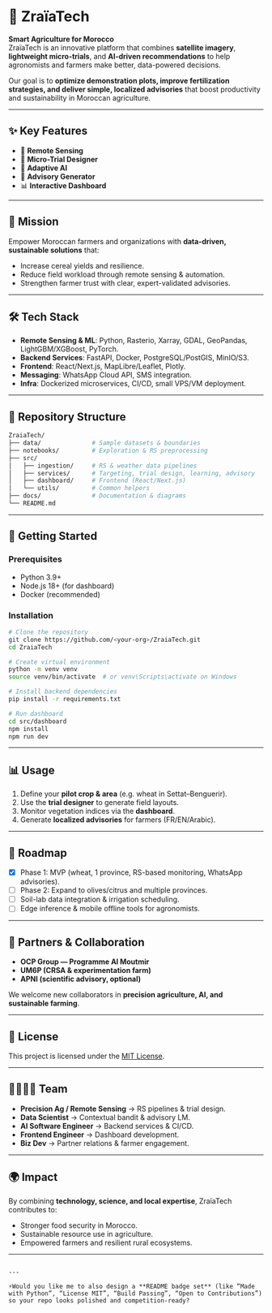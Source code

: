 
# 🌾 ZraïaTech

**Smart Agriculture for Morocco**  
ZraïaTech is an innovative platform that combines **satellite imagery**, **lightweight micro-trials**, and **AI-driven recommendations** to help agronomists and farmers make better, data-powered decisions.  

Our goal is to **optimize demonstration plots, improve fertilization strategies, and deliver simple, localized advisories** that boost productivity and sustainability in Moroccan agriculture.

---

## ✨ Key Features

- 📡 **Remote Sensing**
- 🧪 **Micro-Trial Designer**
- 🤖 **Adaptive AI**
- 💬 **Advisory Generator**
- 📊 **Interactive Dashboard**

---

## 🚀 Mission

Empower Moroccan farmers and organizations with **data-driven, sustainable solutions** that:  
- Increase cereal yields and resilience.  
- Reduce field workload through remote sensing & automation.  
- Strengthen farmer trust with clear, expert-validated advisories.  

---

## 🛠 Tech Stack

- **Remote Sensing & ML**: Python, Rasterio, Xarray, GDAL, GeoPandas, LightGBM/XGBoost, PyTorch.  
- **Backend Services**: FastAPI, Docker, PostgreSQL/PostGIS, MinIO/S3.  
- **Frontend**: React/Next.js, MapLibre/Leaflet, Plotly.  
- **Messaging**: WhatsApp Cloud API, SMS integration.  
- **Infra**: Dockerized microservices, CI/CD, small VPS/VM deployment.  

---

## 📂 Repository Structure

```bash
ZraiaTech/
├── data/              # Sample datasets & boundaries
├── notebooks/         # Exploration & RS preprocessing
├── src/
│   ├── ingestion/     # RS & weather data pipelines
│   ├── services/      # Targeting, trial design, learning, advisory
│   ├── dashboard/     # Frontend (React/Next.js)
│   └── utils/         # Common helpers
├── docs/              # Documentation & diagrams
└── README.md
````

---

## 📖 Getting Started

### Prerequisites

* Python 3.9+
* Node.js 18+ (for dashboard)
* Docker (recommended)

### Installation

```bash
# Clone the repository
git clone https://github.com/<your-org>/ZraiaTech.git
cd ZraiaTech

# Create virtual environment
python -m venv venv
source venv/bin/activate  # or venv\Scripts\activate on Windows

# Install backend dependencies
pip install -r requirements.txt

# Run dashboard
cd src/dashboard
npm install
npm run dev
```

---

## 📊 Usage

1. Define your **pilot crop & area** (e.g. wheat in Settat–Benguerir).
2. Use the **trial designer** to generate field layouts.
3. Monitor vegetation indices via the **dashboard**.
4. Generate **localized advisories** for farmers (FR/EN/Arabic).

---

## 🧭 Roadmap

* [x] Phase 1: MVP (wheat, 1 province, RS-based monitoring, WhatsApp advisories).
* [ ] Phase 2: Expand to olives/citrus and multiple provinces.
* [ ] Soil-lab data integration & irrigation scheduling.
* [ ] Edge inference & mobile offline tools for agronomists.

---

## 🤝 Partners & Collaboration

* **OCP Group — Programme Al Moutmir**
* **UM6P (CRSA & experimentation farm)**
* **APNI (scientific advisory, optional)**

We welcome new collaborators in **precision agriculture, AI, and sustainable farming**.

---

## 📜 License

This project is licensed under the [MIT License](LICENSE).

---

## 👨‍👩‍👧‍👦 Team

* **Precision Ag / Remote Sensing** → RS pipelines & trial design.
* **Data Scientist** → Contextual bandit & advisory LM.
* **AI Software Engineer** → Backend services & CI/CD.
* **Frontend Engineer** → Dashboard development.
* **Biz Dev** → Partner relations & farmer engagement.

---

## 🌍 Impact

By combining **technology, science, and local expertise**, ZraïaTech contributes to:

* Stronger food security in Morocco.
* Sustainable resource use in agriculture.
* Empowered farmers and resilient rural ecosystems.

---

```

---

⚡Would you like me to also design a **README badge set** (like “Made with Python”, “License MIT”, “Build Passing”, “Open to Contributions”) so your repo looks polished and competition-ready?
```
